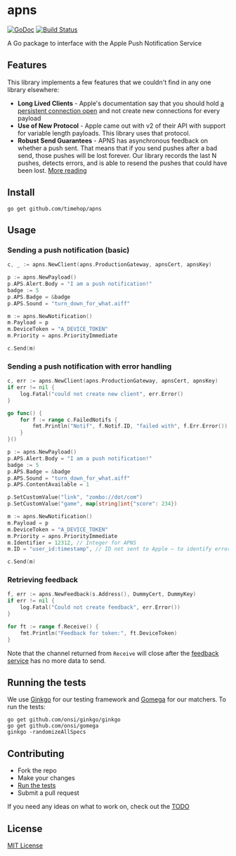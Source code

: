 # apns

[![GoDoc](https://godoc.org/github.com/timehop/apns?status.svg)](https://godoc.org/github.com/timehop/apns)
[![Build Status](https://travis-ci.org/timehop/apns.svg?branch=master)](https://travis-ci.org/timehop/apns)

A Go package to interface with the Apple Push Notification Service

## Features

This library implements a few features that we couldn't find in any one library elsewhere:

* **Long Lived Clients** - Apple's documentation say that you should hold [a persistent connection open](https://developer.apple.com/library/ios/documentation/NetworkingInternet/Conceptual/RemoteNotificationsPG/Chapters/CommunicatingWIthAPS.html#//apple_ref/doc/uid/TP40008194-CH101-SW6) and not create new connections for every payload
* **Use of New Protocol** - Apple came out with v2 of their API with support for variable length payloads. This library uses that protocol.
* **Robust Send Guarantees** - APNS has asynchronous feedback on whether a push sent. That means that if you send pushes after a bad send, those pushes will be lost forever. Our library records the last N pushes, detects errors, and is able to resend the pushes that could have been lost. [More reading](http://redth.codes/the-problem-with-apples-push-notification-ser/)

## Install

```
go get github.com/timehop/apns
```

## Usage

### Sending a push notification (basic)

```go
c, _ := apns.NewClient(apns.ProductionGateway, apnsCert, apnsKey)

p := apns.NewPayload()
p.APS.Alert.Body = "I am a push notification!"
badge := 5
p.APS.Badge = &badge
p.APS.Sound = "turn_down_for_what.aiff"

m := apns.NewNotification()
m.Payload = p
m.DeviceToken = "A_DEVICE_TOKEN"
m.Priority = apns.PriorityImmediate

c.Send(m)
```

### Sending a push notification with error handling

```go
c, err := apns.NewClient(apns.ProductionGateway, apnsCert, apnsKey)
if err != nil {
	log.Fatal("could not create new client", err.Error()
}

go func() {
	for f := range c.FailedNotifs {
		fmt.Println("Notif", f.Notif.ID, "failed with", f.Err.Error())
	}
}()

p := apns.NewPayload()
p.APS.Alert.Body = "I am a push notification!"
badge := 5
p.APS.Badge = &badge
p.APS.Sound = "turn_down_for_what.aiff"
p.APS.ContentAvailable = 1

p.SetCustomValue("link", "zombo://dot/com")
p.SetCustomValue("game", map[string]int{"score": 234})

m := apns.NewNotification()
m.Payload = p
m.DeviceToken = "A_DEVICE_TOKEN"
m.Priority = apns.PriorityImmediate
m.Identifier = 12312, // Integer for APNS
m.ID = "user_id:timestamp", // ID not sent to Apple – to identify error notifications

c.Send(m)
```

### Retrieving feedback

```go
f, err := apns.NewFeedback(s.Address(), DummyCert, DummyKey)
if err != nil {
	log.Fatal("Could not create feedback", err.Error())
}

for ft := range f.Receive() {
	fmt.Println("Feedback for token:", ft.DeviceToken)
}
```

Note that the channel returned from `Receive` will close after the
[feedback service](https://developer.apple.com/library/ios/documentation/NetworkingInternet/Conceptual/RemoteNotificationsPG/Chapters/CommunicatingWIthAPS.html#//apple_ref/doc/uid/TP40008194-CH101-SW3)
has no more data to send.

## Running the tests

We use [Ginkgo](https://onsi.github.io/ginkgo) for our testing framework and
[Gomega](http://onsi.github.io/gomega/) for our matchers. To run the tests:

```
go get github.com/onsi/ginkgo/ginkgo
go get github.com/onsi/gomega
ginkgo -randomizeAllSpecs
```

## Contributing

- Fork the repo
- Make your changes
- [Run the tests](https://github.com/timehop/apns#running-the-tests)
- Submit a pull request

If you need any ideas on what to work on, check out the
[TODO](https://github.com/timehop/apns/blob/master/TODO.md)

## License

[MIT License](https://github.com/timehop/apns/blob/master/LICENSE)
